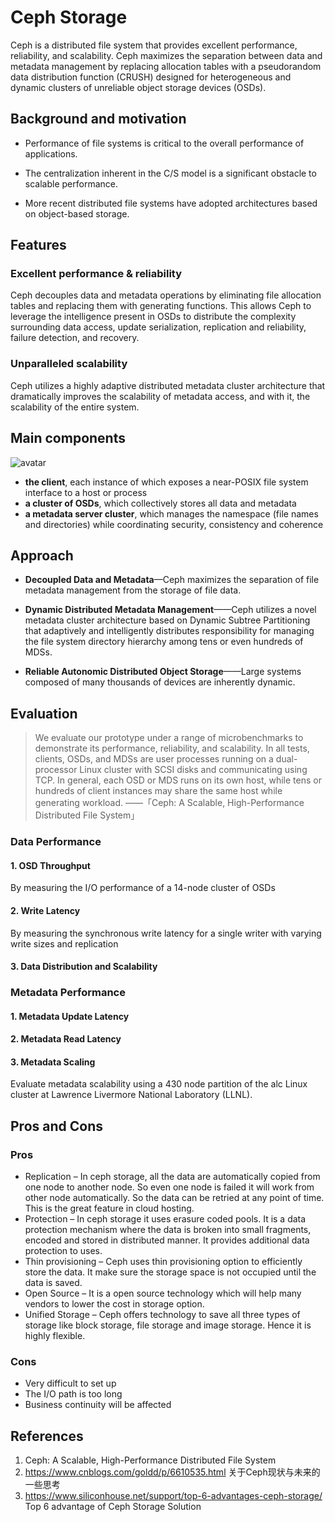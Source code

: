
# Ceph Storage

Ceph is a distributed file system that provides excellent performance, reliability, and scalability. Ceph maximizes the separation between data and metadata management by replacing allocation tables with a pseudorandom data distribution function (CRUSH) designed for heterogeneous and dynamic clusters of unreliable object storage devices (OSDs).

## Background and motivation


* Performance of file systems is critical to the overall performance of  applications.

* The centralization inherent in the C/S model is a significant obstacle to scalable performance.

* More recent distributed file systems have adopted architectures based on object-based storage.

## Features

### Excellent performance & reliability

Ceph decouples data and metadata operations by eliminating file allocation tables and replacing them with generating functions.
This allows Ceph to leverage the intelligence present in OSDs to distribute the complexity surrounding data access, update serialization, replication and reliability, failure detection, and recovery.

### Unparalleled scalability

Ceph utilizes a highly adaptive distributed metadata cluster architecture that dramatically improves the scalability of metadata access, and with it, the scalability of the entire system.

## Main components

![avatar](https://upload-images.jianshu.io/upload_images/13632999-eb098bd1e93bcaf4.png)

* **the client**, each instance of which exposes a near-POSIX file system interface to a host or process
* **a cluster of OSDs**, which collectively stores all data and metadata
* **a metadata server cluster**, which manages the namespace (file names and directories) while coordinating security, consistency and coherence

## Approach

* **Decoupled Data and Metadata**—Ceph maximizes the separation of file metadata management from the storage of file data.

* **Dynamic Distributed Metadata Management**——Ceph utilizes a novel metadata cluster architecture based on Dynamic Subtree Partitioning that adaptively and intelligently distributes responsibility for managing the file system directory hierarchy among tens or even hundreds of MDSs.

* **Reliable Autonomic Distributed Object Storage**——Large systems composed of many thousands of devices are inherently dynamic.

## Evaluation
> We evaluate our prototype under a range of microbenchmarks to demonstrate its performance, reliability, and scalability. In all tests, clients, OSDs, and MDSs are user processes running on a dual-processor Linux cluster with SCSI disks and communicating using TCP. In general, each OSD or MDS runs on its own host, while tens or hundreds of client instances may share the same host while generating workload.
    ——「Ceph: A Scalable, High-Performance Distributed File System」



### Data Performance

#### 1. OSD Throughput
By measuring the I/O performance of a 14-node cluster of OSDs

#### 2. Write Latency

By measuring the synchronous write latency for a single writer with varying write sizes and replication

#### 3. Data Distribution and Scalability

### Metadata Performance

#### 1. Metadata Update Latency

#### 2. Metadata Read Latency

#### 3. Metadata Scaling

Evaluate metadata scalability using a 430 node partition of the alc Linux cluster at Lawrence Livermore National Laboratory (LLNL).


## Pros and Cons

### Pros

* Replication – In ceph storage, all the data are automatically copied from one node to another node. So even one node is failed it will work from other node automatically. So the data can be retried at any point of time. This is the great feature in cloud hosting.
* Protection – In ceph storage it uses erasure coded pools. It is a data protection mechanism where the data is broken into small fragments, encoded and stored in distributed manner. It provides additional data protection to uses.
* Thin provisioning – Ceph uses thin provisioning option to efficiently store the data. It make sure the storage space is not occupied until the data is saved.
* Open Source – It is a open source technology which will help many vendors to lower the cost in storage option.
* Unified Storage – Ceph offers technology to save all three types of storage like block storage, file storage and image storage. Hence it is highly flexible.

### Cons

* Very difficult to set up
* The I/O path is too long
* Business continuity will be affected

## References
1. Ceph: A Scalable, High-Performance Distributed File System
2. https://www.cnblogs.com/goldd/p/6610535.html 关于Ceph现状与未来的一些思考
3. https://www.siliconhouse.net/support/top-6-advantages-ceph-storage/ Top 6 advantage of Ceph Storage Solution




